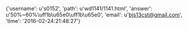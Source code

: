 {'username': u's0152', 'path': u'wd1141/1141.html', 'answer': u'50%~60%\uff1b\u65e0\uff1b\u65e0', 'email': u'bjs13cst@gmail.com', 'time': '2016-02-24:21:48:27'}